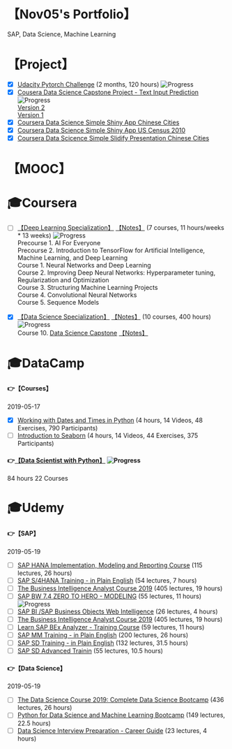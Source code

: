 # 【Nov05's Portfolio】

SAP, Data Science, Machine Learning

# 【Project】

- [X] [Udacity Pytorch Challenge](https://github.com/Nov05/Udacity-PyTorch_Challenge) (2 months, 120 hours) ![Progress](http://progressed.io/bar/100)  
- [X] [Cousera Data Science Capstone Project - Text Input Prediction](https://github.com/Nov05/Coursera-Data_Science-Capstone) ![Progress](http://progressed.io/bar/100)  
[Version 2](https://github.com/Nov05/Shiny-Text_Input_Prediction-V2)  
[Version 1](https://github.com/Nov05/Shiny-Text_Input_Prediction)  
- [X] [Coursera Data Science Simple Shiny App Chinese Cities](https://github.com/Nov05/Shiny-CN_Cities)  
- [X] [Coursera Data Science Simple Shiny App US Census 2010](https://github.com/Nov05/Shiny-US_Cencus_2010)  
- [X] [Coursera Data Scicence Simple Slidify Presentation Chinese Cities](https://github.com/Nov05/Slidify-CN_Cities)  

# 【MOOC】  

# :mortar_board:Coursera
- [ ] [【Deep Learning Specialization】](https://www.coursera.org/specializations/deep-learning) [【Notes】](https://github.com/Nov05/Coursera-Deep_Learning_Specialization) (7 courses, 11 hours/weeks * 13 weeks)  ![Progress](http://progressed.io/bar/36)  
Precourse 1. AI For Everyone  
Precourse 2. Introduction to TensorFlow for Artificial Intelligence, Machine Learning, and Deep Learning  
Course 1. Neural Networks and Deep Learning  
Course 2. Improving Deep Neural Networks: Hyperparameter tuning, Regularization and Optimization  
Course 3. Structuring Machine Learning Projects  
Course 4. Convolutional Neural Networks  
Course 5. Sequence Models  
- [X] [【Data Science Specialization】](https://www.coursera.org/specializations/jhu-data-science?) [【Notes】](https://github.com/Nov05/Coursera-Data_Science-Courses) (10 courses, 400 hours) ![Progress](http://progressed.io/bar/100)  
Course 10. [Data Science Capstone](https://github.com/Nov05/Coursera-Data_Science-Capstone) [【Notes】](https://github.com/Nov05/Coursera-Data_Science-Capstone) 


# :mortar_board:DataCamp
 
#### :point_right:【Courses】  
2019-05-17  
- [X] [Working with Dates and Times in Python](https://www.datacamp.com/courses/working-with-dates-and-times-in-python) (4 hours, 14 Videos, 48 Exercises, 790 Participants)  
- [ ] [Introduction to Seaborn](https://www.datacamp.com/courses/introduction-to-seaborn) (4 hours, 14 Videos, 44 Exercises, 375 Participants)  

#### :point_right:[【Data Scientist with Python】](https://www.datacamp.com/tracks/data-scientist-with-python) ![Progress](http://progressed.io/bar/1)   
84 hours 22 Courses

# :mortar_board:Udemy

#### :point_right:【SAP】

2019-05-19  
- [ ] [SAP HANA Implementation, Modeling and Reporting Course](https://www.udemy.com/share/1016m0BkIec1tQR3o=/) (115 lectures, 26 hours)  
- [ ] [SAP S/4HANA Training - in Plain English](https://www.udemy.com/share/10145aBkIec1tQR3o=/) (54 lectures, 7 hours)  
- [ ] [The Business Intelligence Analyst Course 2019](https://www.udemy.com/share/100Zm8BkIec1tQR3o=/) (405 lectures, 19 hours)  
- [ ] [SAP BW 7.4 ZERO TO HERO - MODELING](https://www.udemy.com/share/101aKyBkIec1tQR3o=/) (55 lectures, 11 hours) ![Progress](http://progressed.io/bar/2)   
- [ ] [SAP BI /SAP Business Objects Web Intelligence](https://www.udemy.com/share/101aKABkIec1tQR3o=/) (26 lectures, 4 hours)  
- [ ] [The Business Intelligence Analyst Course 2019](https://www.udemy.com/share/100Zm8BkIec1tQR3o=/) (405 lectures, 19 hours)  
- [ ] [Learn SAP BEx Analyzer - Training Course](https://www.udemy.com/share/101aLgBkIec1tQR3o=/) (59 lectures, 11 hours)  
- [ ] [SAP MM Training - in Plain English](https://www.udemy.com/share/10118SBkIec1tQR3o=/) (200 lectures, 26 hours)  
- [ ] [SAP SD Training - in Plain English](https://www.udemy.com/share/1011HsBkIec1tQR3o=/) (132 lectures, 31.5 hours)  
- [ ] [SAP SD Advanced Trainin](https://www.udemy.com/share/1016yEBkIec1tQR3o=/) (55 lectures, 10.5 hours)  

#### :point_right:【Data Science】

2019-05-19  
- [ ] [The Data Science Course 2019: Complete Data Science Bootcamp](https://www.udemy.com/share/100YASBkIec1tQR3o=/) (436 lectures, 26 hours)  
- [ ] [Python for Data Science and Machine Learning Bootcamp](https://www.udemy.com/share/100YFcBkIec1tQR3o=/) (149 lectures, 22.5 hours)  
- [ ] [Data Science Interview Preparation - Career Guide](https://www.udemy.com/share/101aL6BkIec1tQR3o=/) (23 lectures, 4 hours)  
